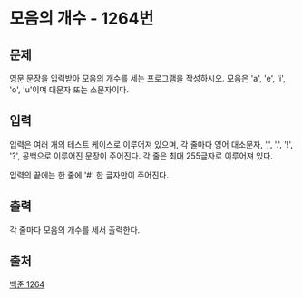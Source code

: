 <h1>모음의 개수 - 1264번</h1>

<h2>문제</h2>

영문 문장을 입력받아 모음의 개수를 세는 프로그램을 작성하시오. 모음은 'a', 'e', 'i', 'o', 'u'이며 대문자 또는 소문자이다.

<h2>입력</h2>

입력은 여러 개의 테스트 케이스로 이루어져 있으며, 각 줄마다 영어 대소문자, ',', '.', '!', '?', 공백으로 이루어진 문장이 주어진다. 각 줄은 최대 255글자로 이루어져 있다.

입력의 끝에는 한 줄에 '#' 한 글자만이 주어진다.

<h2>출력</h2>

각 줄마다 모음의 개수를 세서 출력한다.

<h2>출처</h2>

[백준 1264](https://www.acmicpc.net/problem/1264)